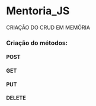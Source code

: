 # Mentoria_JS

CRIAÇÃO DO CRUD EM MEMÓRIA

### Criação do métodos:

#### POST
#### GET
#### PUT
#### DELETE

